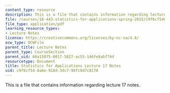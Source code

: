 ```yaml
---
content_type: resource
description: This is a file that contains information regarding lecture 17 notes.
file: /courses/18-443-statistics-for-applications-spring-2015/c9f6cf548a6e918d3dc798fc0d7c8170_MIT18_443S15_LEC17.pdf
file_type: application/pdf
learning_resource_types:
- Lecture Notes
license: https://creativecommons.org/licenses/by-nc-sa/4.0/
ocw_type: OCWFile
parent_title: Lecture Notes
parent_type: CourseSection
parent_uid: 60a15075-0017-5827-ac55-146fe8abf74d
resourcetype: Document
title: Statistics for Applications Lecture 17 Notes
uid: c9f6cf54-8a6e-918d-3dc7-98fc0d7c8170
---
```

This is a file that contains information regarding lecture 17 notes.